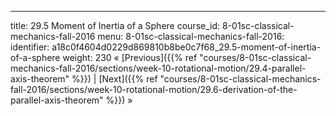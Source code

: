 ---
title: 29.5 Moment of Inertia of a Sphere
course_id: 8-01sc-classical-mechanics-fall-2016
menu:
  8-01sc-classical-mechanics-fall-2016:
    identifier: a18c0f4604d0229d869810b8be0c7f68_29.5-moment-of-inertia-of-a-sphere
    weight: 230
« [Previous]({{% ref "courses/8-01sc-classical-mechanics-fall-2016/sections/week-10-rotational-motion/29.4-parallel-axis-theorem" %}}) | [Next]({{% ref "courses/8-01sc-classical-mechanics-fall-2016/sections/week-10-rotational-motion/29.6-derivation-of-the-parallel-axis-theorem" %}}) »